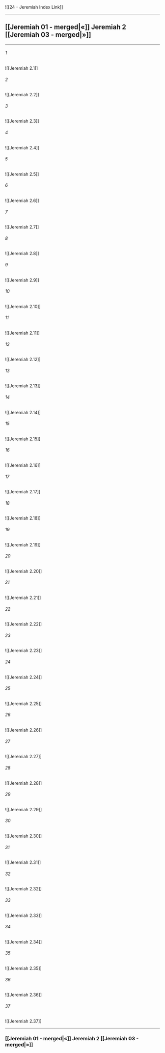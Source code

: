 ![[24 - Jeremiah Index Link]]

---
##  [[Jeremiah 01 - merged|«]] Jeremiah 2 [[Jeremiah 03 - merged|»]]

---

###### 1
![[Jeremiah 2.1]] 

###### 2
![[Jeremiah 2.2]] 

###### 3
![[Jeremiah 2.3]] 

###### 4
![[Jeremiah 2.4]]

###### 5 
![[Jeremiah 2.5]] 

###### 6
![[Jeremiah 2.6]] 

###### 7
![[Jeremiah 2.7]] 

###### 8
![[Jeremiah 2.8]] 

###### 9
![[Jeremiah 2.9]] 

###### 10
![[Jeremiah 2.10]] 

###### 11
![[Jeremiah 2.11]] 

###### 12
![[Jeremiah 2.12]]

###### 13
![[Jeremiah 2.13]] 

###### 14
![[Jeremiah 2.14]] 

###### 15
![[Jeremiah 2.15]]

###### 16
![[Jeremiah 2.16]] 

###### 17
![[Jeremiah 2.17]]

###### 18
![[Jeremiah 2.18]] 

###### 19
![[Jeremiah 2.19]] 

###### 20
![[Jeremiah 2.20]]

###### 21
![[Jeremiah 2.21]] 

###### 22
![[Jeremiah 2.22]] 

###### 23
![[Jeremiah 2.23]]

###### 24
![[Jeremiah 2.24]] 

###### 25
![[Jeremiah 2.25]]

###### 26
![[Jeremiah 2.26]] 

###### 27
![[Jeremiah 2.27]] 

###### 28
![[Jeremiah 2.28]]

###### 29
![[Jeremiah 2.29]] 

###### 30
![[Jeremiah 2.30]] 

###### 31
![[Jeremiah 2.31]] 

###### 32
![[Jeremiah 2.32]] 

###### 33
![[Jeremiah 2.33]]

###### 34
![[Jeremiah 2.34]] 

###### 35
![[Jeremiah 2.35]]

###### 36
![[Jeremiah 2.36]] 

###### 37
![[Jeremiah 2.37]] 

---
###  [[Jeremiah 01 - merged|«]] Jeremiah 2 [[Jeremiah 03 - merged|»]]